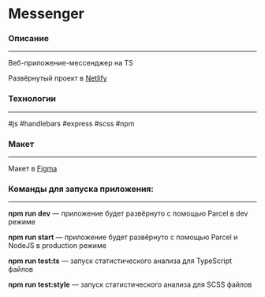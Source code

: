 # Messenger

### Описание
___
Веб-приложение-мессенджер на TS

Развёрнутый проект в [Netlify](https://dancing-bavarois-ce034b.netlify.app)

### Технологии
___
#js #handlebars #express #scss #npm

### Макет
___
Макет в [Figma](https://www.figma.com/file/jF5fFFzgGOxQeB4CmKWTiE/Chat_external_link?node-id=0%3A1)

### Команды для запуска приложения:
___
**npm run dev** — приложение будет развёрнуто с помощью Parcel в dev режиме

**npm run start** — приложение будет развёрнуто с помощью Parcel и NodeJS в production режиме

**npm run test:ts** — запуск статистического анализа для TypeScript файлов

**npm run test:style** — запуск статистического анализа для SCSS файлов


